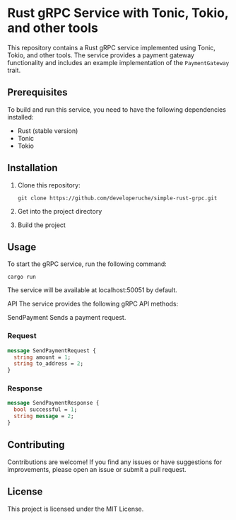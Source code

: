 # Rust gRPC Service with Tonic, Tokio, and other tools

This repository contains a Rust gRPC service implemented using Tonic, Tokio, and other tools. The service provides a payment gateway functionality and includes an example implementation of the `PaymentGateway` trait.

## Prerequisites

To build and run this service, you need to have the following dependencies installed:

- Rust (stable version)
- Tonic
- Tokio

## Installation

1. Clone this repository:

   ```shell
   git clone https://github.com/developeruche/simple-rust-grpc.git
   ```
2. Get into the project directory
3. Build the project

## Usage 
To start the gRPC service, run the following command:
   ```shell
   cargo run
   ```
The service will be available at localhost:50051 by default.

API
The service provides the following gRPC API methods:

SendPayment
Sends a payment request.

### Request
```proto
message SendPaymentRequest {
  string amount = 1;
  string to_address = 2;
}
```

### Response
```proto
message SendPaymentResponse {
  bool successful = 1;
  string message = 2;
}
```

## Contributing
Contributions are welcome! If you find any issues or have suggestions for improvements, please open an issue or submit a pull request.


## License
This project is licensed under the MIT License.
